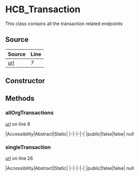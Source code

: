 # HCB_Transaction

This class contains all the transaction related endpoints
## Source
|Source|Line|
|-|-|
|[url](https://github.com/devramsean0/hcb.js/blob/67492ef/src/api_endpoints/transaction.ts#L7)|7|
## Constructor
## Methods
### allOrgTransactions
[url](https://github.com/devramsean0/hcb.js/blob/67492ef/src/api_endpoints/transaction.ts#L8) on line 8  

|Accessibility|Abstract|Static|
|-|-|-|-|
|public|false|false|
null

### singleTransaction
[url](https://github.com/devramsean0/hcb.js/blob/67492ef/src/api_endpoints/transaction.ts#L26) on line 26  

|Accessibility|Abstract|Static|
|-|-|-|-|
|public|false|false|
null
